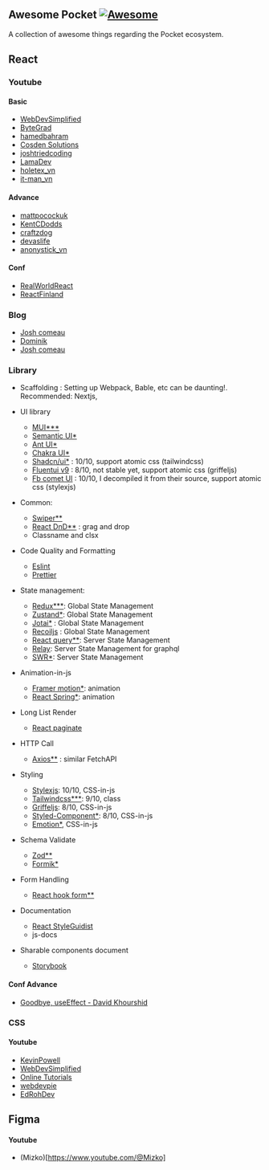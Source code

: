 ## **Awesome Pocket** [![Awesome](https://cdn.rawgit.com/sindresorhus/awesome/d7305f38d29fed78fa85652e3a63e154dd8e8829/media/badge.svg)](https://github.com/sindresorhus/awesome)

A collection of awesome things regarding the Pocket ecosystem.

## React

### Youtube

#### Basic

- [WebDevSimplified](https://www.youtube.com/@WebDevSimplified)
- [ByteGrad](https://www.youtube.com/@ByteGrad)
- [hamedbahram](https://www.youtube.com/@hamedbahram)
- [Cosden Solutions](https://www.youtube.com/@cosdensolutions)
- [joshtriedcoding](https://www.youtube.com/@joshtriedcoding/videos)
- [LamaDev](https://www.youtube.com/@LamaDev/videos)
- [holetex_vn](https://www.youtube.com/@holetex)
- [it-man_vn](https://www.youtube.com/@it-man/videos)

#### Advance

- [mattpocockuk](https://www.youtube.com/@mattpocockuk)
- [KentCDodds](https://www.youtube.com/@KentCDodds-vids)
- [craftzdog](https://www.youtube.com/@craftzdog)
- [devaslife](https://www.youtube.com/@devaslife)
- [anonystick_vn](https://www.youtube.com/@anonystick)

#### Conf

- [RealWorldReact](https://www.youtube.com/@RealWorldReact/videos)
- [ReactFinland](https://www.youtube.com/@ReactFinland)

### Blog

- [Josh comeau](https://www.joshwcomeau.com/)
- [Dominik](https://tkdodo.eu/blog/)
- [Josh comeau](https://www.joshwcomeau.com/)

### Library

- Scaffolding : Setting up Webpack, Bable, etc can be daunting!. Recommended: Nextjs,

- UI library

  - [MUI\*\*\*]()
  - [Semantic UI\*]()
  - [Ant UI\*]()
  - [Chakra UI\*]()
  - [Shadcn/ui\*](https://ui.shadcn.com/) : 10/10, support atomic css (tailwindcss)
  - [Fluentui v9](https://react.fluentui.dev/) : 8/10, not stable yet, support atomic css (griffeljs)
  - [Fb comet UI]() : 10/10, I decompiled it from their source, support atomic css (stylexjs)

- Common:

  - [Swiper\*\*](https://swiperjs.com/react)
  - [React DnD\*\*](https://react-dnd.github.io/react-dnd/) : grag and drop
  - Classname and clsx

- Code Quality and Formatting

  - [Eslint]()
  - [Prettier]()

- State management:

  - [Redux\*\*\*](https://redux.js.org/): Global State Management
  - [Zustand\*](https://zustand-demo.pmnd.rs/): Global State Management
  - [Jotai\*]() : Global State Management
  - [Recoiljs](https://recoiljs.org/) : Global State Management
  - [React query\*\*](https://tanstack.com/query/latest/): Server State Management
  - [Relay](https://relay.dev/): Server State Management for graphql
  - [SWR\*](): Server State Management

- Animation-in-js

  - [Framer motion\*](): animation
  - [React Spring\*](): animation

- Long List Render

  - [React paginate](https://www.npmjs.com/package/react-paginate)

- HTTP Call

  - [Axios\*\*]() : similar FetchAPI

- Styling

  - [Stylexjs](https://stylexjs.com/): 10/10, CSS-in-js
  - [Tailwindcss\*\*\*](https://tailwindcss.com/): 9/10, class
  - [Griffeljs](https://griffel.js.org/): 8/10, CSS-in-js
  - [Styled-Component\*](https://styled-components.com/): 8/10, CSS-in-js
  - [Emotion\*](https://emotion.sh/docs/introduction), CSS-in-js

- Schema Validate

  - [Zod\*\*](https://zod.dev/)
  - [Formik\*](https://formik.org/)

- Form Handling

  - [React hook form\*\*](https://www.react-hook-form.com/)

- Documentation

  - [React StyleGuidist](https://react-styleguidist.js.org/)
  - js-docs

- Sharable components document
  - [Storybook](https://storybook.js.org/)

#### Conf Advance

- [Goodbye, useEffect - David Khourshid](https://www.youtube.com/watch?v=bGzanfKVFeU&t=16s&ab_channel=BeJS)

### CSS

#### Youtube

- [KevinPowell](https://www.youtube.com/@KevinPowell/videos)
- [WebDevSimplified](https://www.youtube.com/@WebDevSimplified)
- [Online Tutorials](https://www.youtube.com/@OnlineTutorialsYT/videos)
- [webdevpie](https://www.youtube.com/@webdevpie/videos)
- [EdRohDev](https://www.youtube.com/@EdRohDev/videos)

## Figma

#### Youtube

- (Mizko)[https://www.youtube.com/@Mizko]
